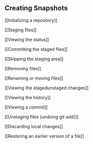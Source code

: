 ## Creating Snapshots 

[[Initializing a repository]] 

[[Staging files]] 

[[Viewing the status]] 

[[Committing the staged files]] 

[[Skipping the staging area]] 

[[Removing files]] 

[[Renaming or moving files]] 

[[Viewing the stagedunstaged changes]] 

[[Viewing the history]] 

[[Viewing a commit]] 

[[Unstaging files (undoing git add)]] 

[[Discarding local changes]] 

[[Restoring an earlier version of a file]]